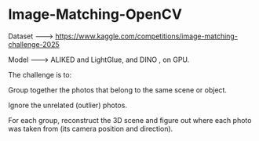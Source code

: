 # Image-Matching-OpenCV

Dataset ---> https://www.kaggle.com/competitions/image-matching-challenge-2025

Model --->  ALIKED and LightGlue, and DINO , on GPU. 


The challenge is to:


Group together the photos that belong to the same scene or object.

Ignore the unrelated (outlier) photos.

For each group, reconstruct the 3D scene and figure out where each photo was taken from (its camera position and direction).
